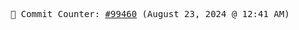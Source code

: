 <p align="center">
    <samp>
        📮 Commit Counter: <a href="https://github.com/Javascript-void0/Javascript-void0/commits/main">#99460</a> (August 23, 2024 @ 12:41 AM)
    </samp>
</p>